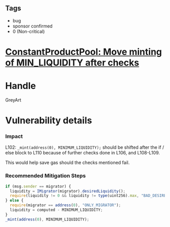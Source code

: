 ## Tags

- bug
- sponsor confirmed
- 0 (Non-critical)

# [ConstantProductPool: Move minting of MIN_LIQUIDITY after checks](https://github.com/code-423n4/2021-09-sushitrident-findings/issues/35) 

# Handle

GreyArt


# Vulnerability details

### Impact

L102: `_mint(address(0), MINIMUM_LIQUIDITY);` should be shifted after the if / else block to L110 because of further checks done in L106, and L108-L109.

This would help save gas should the checks mentioned fail.

### Recommended Mitigation Steps

```jsx
if (msg.sender == migrator) {
  liquidity = IMigrator(migrator).desiredLiquidity();
  require(liquidity != 0 && liquidity != type(uint256).max, "BAD_DESIRED_LIQUIDITY");
} else {
  require(migrator == address(0), "ONLY_MIGRATOR");
  liquidity = computed - MINIMUM_LIQUIDITY;
}
_mint(address(0), MINIMUM_LIQUIDITY);
```

